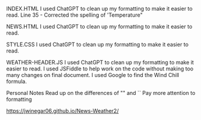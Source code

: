 INDEX.HTML
  I used ChatGPT to clean up my formatting to make it easier to read.
  Line 35 - Corrected the spelling of 'Temperature"

NEWS.HTML
  I used ChatGPT to clean up my formatting to make it easier to read.

STYLE.CSS
  I used ChatGPT to clean up my formatting to make it easier to read.

WEATHER-HEADER.JS
  I used ChatGPT to clean up my formatting to make it easier to read.
  I used JSFiddle to help work on the code without making too many changes on final document.
  I used Google to find the Wind Chill formula.


Personal Notes
  Read up on the differences of "" and ``
  Pay more attention to formatting
  
https://jwinegar06.github.io/News-Weather2/
